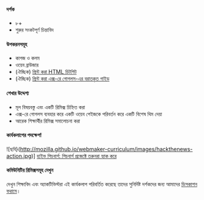 #### দর্শক

* ৮+
* শুরুর সংকটপূর্ণ চিন্তাবিদ

#### উপকরনসমূহ


* কাগজ ও কলম
* ওয়েব ব্রাউজার
* (ঐচ্ছিক) [প্রিন্ট করা HTML চিটশিট](https://mozteach.makes.org/thimble/html-cheatsheet)
* (ঐচ্ছিক) [প্রিন্ট করা এক্স-রে গোগলস-এর বরাতকৃত গাইড](https://mozteach.makes.org/thimble/xray-goggles-cheatsheet)


#### শেখার উদ্দেশ্য

* মূল বিষয়বস্তু এবং একটি রিমিক্স চিহ্নিত করা
* এক্স-রে গোগলস ব্যবহার করে একটি ওয়েব পেইজকে পরিবর্তন করে একটি বিশেষ থিম দেয়া
* আরেক শিক্ষার্থীর রিমিক্স সমালোচনা করা

#### কার্যকলাপের পদক্ষেপ!

![ছবি}(http://mozilla.github.io/webmaker-curriculum/images/hackthenews-action.jpg)]
[হাইভ পিচবার্গ: পিচবার্গ প্রজেক্টে তরুনরা হ্যাক করে](http://hivepgh.sproutfund.org/blog/2014/12/15/pittsburgh-project-youth-get-hacking/)

#### কমিউনিটির রিমিক্সসমূহ দেখুন

দেখুন শিক্ষাবিদ এবং অ্যাকটিভিস্টরা এই কার্যকলাপ পরিবর্তিত করেছে তাদের সুনির্দিষ্ট দর্শকদের জন্য আমাদের [ডিসকাশন ফরামে](https://discourse.webmaker.org/c/curriculum)।